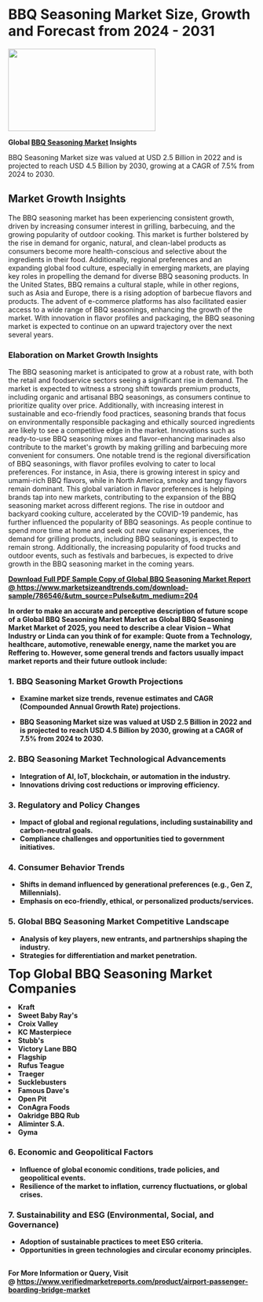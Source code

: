 <H1>BBQ Seasoning Market Size, Growth and Forecast from 2024 - 2031</H1><img class="aligncenter size-medium wp-image-584254" src="https://thirdeyenews.in/wp-content/uploads/2024/09/Global-Market-Research-300x168.jpeg" alt="" width="300" height="168" /><p><strong>Global&nbsp;<a href="https://www.marketsizeandtrends.com/download-sample/786546/&amp;utm_source=Pulse&amp;utm_medium=204">BBQ Seasoning Market</a> Insights</strong></p><p>BBQ Seasoning Market size was valued at USD 2.5 Billion in 2022 and is projected to reach USD 4.5 Billion by 2030, growing at a CAGR of 7.5% from 2024 to 2030.</p><p><h2>Market Growth Insights</h2> <p>The BBQ seasoning market has been experiencing consistent growth, driven by increasing consumer interest in grilling, barbecuing, and the growing popularity of outdoor cooking. This market is further bolstered by the rise in demand for organic, natural, and clean-label products as consumers become more health-conscious and selective about the ingredients in their food. Additionally, regional preferences and an expanding global food culture, especially in emerging markets, are playing key roles in propelling the demand for diverse BBQ seasoning products. In the United States, BBQ remains a cultural staple, while in other regions, such as Asia and Europe, there is a rising adoption of barbecue flavors and products. The advent of e-commerce platforms has also facilitated easier access to a wide range of BBQ seasonings, enhancing the growth of the market. With innovation in flavor profiles and packaging, the BBQ seasoning market is expected to continue on an upward trajectory over the next several years.</p> <p><strong><a href="#"></a></strong></p> <h3>Elaboration on Market Growth Insights</h3> <p>The BBQ seasoning market is anticipated to grow at a robust rate, with both the retail and foodservice sectors seeing a significant rise in demand. The market is expected to witness a strong shift towards premium products, including organic and artisanal BBQ seasonings, as consumers continue to prioritize quality over price. Additionally, with increasing interest in sustainable and eco-friendly food practices, seasoning brands that focus on environmentally responsible packaging and ethically sourced ingredients are likely to see a competitive edge in the market. Innovations such as ready-to-use BBQ seasoning mixes and flavor-enhancing marinades also contribute to the market's growth by making grilling and barbecuing more convenient for consumers. One notable trend is the regional diversification of BBQ seasonings, with flavor profiles evolving to cater to local preferences. For instance, in Asia, there is growing interest in spicy and umami-rich BBQ flavors, while in North America, smoky and tangy flavors remain dominant. This global variation in flavor preferences is helping brands tap into new markets, contributing to the expansion of the BBQ seasoning market across different regions. The rise in outdoor and backyard cooking culture, accelerated by the COVID-19 pandemic, has further influenced the popularity of BBQ seasonings. As people continue to spend more time at home and seek out new culinary experiences, the demand for grilling products, including BBQ seasonings, is expected to remain strong. Additionally, the increasing popularity of food trucks and outdoor events, such as festivals and barbecues, is expected to drive growth in the BBQ seasoning market in the coming years. <p><strong><a href="#"></p><p><span class=""><strong>Download Full PDF Sample Copy of Global BBQ Seasoning Market Report</strong> @ <a href="https://www.marketsizeandtrends.com/download-sample/786546/&amp;utm_source=Pulse&amp;utm_medium=204" target="_blank">https://www.marketsizeandtrends.com/download-sample/786546/&amp;utm_source=Pulse&amp;utm_medium=204</a></span></p><p>In order to make an accurate and perceptive description of future scope of a Global&nbsp;BBQ Seasoning Market Market as Global&nbsp;BBQ Seasoning Market Market of 2025, you need to describe a clear Vision &ndash; What Industry or Linda can you think of for example: Quote from a Technology, healthcare, automotive, renewable energy, name the market you are Reffering to. However, some general trends and factors usually impact market reports and their future outlook include:</p><h3>1.&nbsp;<strong>BBQ Seasoning Market Growth Projections</strong></h3><ul><li>Examine market size trends, revenue estimates and CAGR (Compounded Annual Growth Rate) projections.</li><li><p>BBQ Seasoning Market size was valued at USD 2.5 Billion in 2022 and is projected to reach USD 4.5 Billion by 2030, growing at a CAGR of 7.5% from 2024 to 2030.</p></li></ul><h3>2.&nbsp;<strong>BBQ Seasoning Market Technological Advancements</strong></h3><ul><li>Integration of AI, IoT, blockchain, or automation in the industry.</li><li>Innovations driving cost reductions or improving efficiency.</li></ul><h3>3.&nbsp;<strong>Regulatory and Policy Changes</strong></h3><ul><li>Impact of global and regional regulations, including sustainability and carbon-neutral goals.</li><li>Compliance challenges and opportunities tied to government initiatives.</li></ul><h3>4.&nbsp;<strong>Consumer Behavior Trends</strong></h3><ul><li>Shifts in demand influenced by generational preferences (e.g., Gen Z, Millennials).</li><li>Emphasis on eco-friendly, ethical, or personalized products/services.</li></ul><h3>5.&nbsp;<strong>Global BBQ Seasoning Market Competitive Landscape</strong></h3><ul><li>Analysis of key players, new entrants, and partnerships shaping the industry.</li><li>Strategies for differentiation and market penetration.</li></ul><p data-pm-slice="1 1 []"><span style="color: inherit; font-family: inherit; font-size: 25px;">Top Global BBQ Seasoning Market Companies</span></p><div class="" data-test-id=""><p><li>Kraft</li><li> Sweet Baby Ray's</li><li> Croix Valley</li><li> KC Masterpiece</li><li> Stubb's</li><li> Victory Lane BBQ</li><li> Flagship</li><li> Rufus Teague</li><li> Traeger</li><li> Sucklebusters</li><li> Famous Dave's</li><li> Open Pit</li><li> ConAgra Foods</li><li> Oakridge BBQ Rub</li><li> Aliminter S.A.</li><li> Gyma</li></p></div><h3>6.&nbsp;<strong>Economic and Geopolitical Factors</strong></h3><ul><li>Influence of global economic conditions, trade policies, and geopolitical events.</li><li>Resilience of the market to inflation, currency fluctuations, or global crises.</li></ul><h3>7.&nbsp;<strong>Sustainability and ESG (Environmental, Social, and Governance)</strong></h3><ul><li>Adoption of sustainable practices to meet ESG criteria.</li><li>Opportunities in green technologies and circular economy principles.</li></ul><h2><strong style="font-size: 14px;">For More Information or Query, Visit @&nbsp;</strong><a style="background-color: #ffffff; font-size: 14px;" href="https://www.marketsizeandtrends.com/report/bbq-seasoning-market/" target="_blank">https://www.verifiedmarketreports.com/product/airport-passenger-boarding-bridge-market</a></h2>
